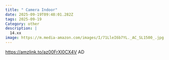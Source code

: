 ```yaml
---
title: " Camera Indoor"
date: 2025-09-19T09:48:01.282Z
tags: 2025-09-19
Category: other
description: |
  14.xx
image: https://m.media-amazon.com/images/I/71LleI6b7YL._AC_SL1500_.jpg
---
```

https://amzlink.to/az00FrXl0CX4V
AD